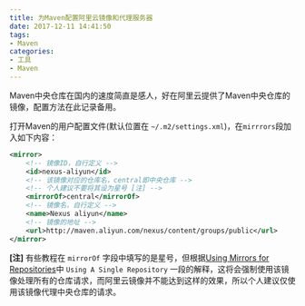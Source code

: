```yaml
---
title: 为Maven配置阿里云镜像和代理服务器
date: 2017-12-11 14:41:50
tags:
- Maven
categories: 
- 工具
- Maven
---
```

Maven中央仓库在国内的速度简直是感人，好在阿里云提供了Maven中央仓库的镜像，配置方法在此记录备用。

<!-- more -->

打开Maven的用户配置文件(默认位置在 `~/.m2/settings.xml`)，在`mirrrors`段加入如下内容：

```xml
<mirror>
    <!-- 镜像ID，自行定义 -->
    <id>nexus-aliyun</id> 
    <!-- 该镜像对应的仓库名，central即中央仓库 -->
    <!-- 个人建议不要将其设为星号 [注] -->
    <mirrorOf>central</mirrorOf> 
    <!-- 镜像名，自行定义 -->
    <name>Nexus aliyun</name> 
    <!-- 镜像的地址 -->
    <url>http://maven.aliyun.com/nexus/content/groups/public</url> 
</mirror>
```

**[注]** 有些教程在 `mirrorOf` 字段中填写的是星号，但根据[Using Mirrors for Repositories](https://maven.apache.org/guides/mini/guide-mirror-settings.html)中 `Using A Single Repository` 一段的解释，这将会强制使用该镜像处理所有的仓库请求，而阿里云镜像并不能达到这样的效果，所以个人建议仅使用该镜像代理中央仓库的请求。